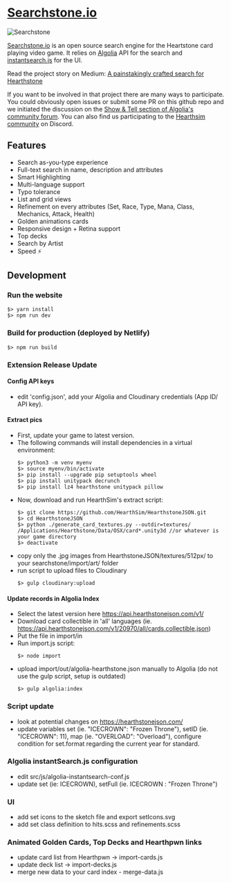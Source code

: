 # [Searchstone.io](http://searchstone.io)

![Searchstone](https://cdn-images-1.medium.com/max/2000/1*TDiE4_ANWjtekDNZmisj-g.png)

[Searchstone.io](http://searchstone.io) is an open source search engine for the Heartstone card playing video game.
It relies on [Algolia](https://community.algolia.com/?utm_medium=link&utm_source=github&utm_campaign=searchstone) API for the search and [instantsearch.js](https://community.algolia.com/instantsearch.js/?utm_medium=link&utm_source=githubm&utm_campaign=searchstone) for the UI.

Read the project story on Medium:
[A painstakingly crafted search for Hearthstone](https://medium.com/@Kevin_Granger/a-painstakingly-crafted-search-for-hearthstone-c21b3fa4223c)

If you want to be involved in that project there are many ways to participate. You could obviously open issues or submit some PR on this github repo and we initiated the discussion on the [Show & Tell section of Algolia's community forum](https://discourse.algolia.com/t/searchstone-io-search-for-hearthstone-updated/2902/5).
You can also find us participating to the [Hearthsim community](https://hearthsim.info/) on Discord.

## Features
- Search as-you-type experience
- Full-text search in name, description and attributes
- Smart Highlighting
- Multi-language support
- Typo tolerance
- List and grid views
- Refinement on every attributes (Set, Race, Type, Mana, Class, Mechanics, Attack, Health)
- Golden animations cards
- Responsive design + Retina support
- Top decks
- Search by Artist
- Speed ⚡

## Development

### Run the website
```shell
$> yarn install
$> npm run dev
```

### Build for production (deployed by Netlify)

```shell
$> npm run build
```

### Extension Release Update

#### Config API keys

- edit 'config.json', add your Algolia and Cloudinary credentials (App ID/ API key).

#### Extract pics

- First, update your game to latest version.
- The following commands will install dependencies in a virtual environment:
  ```shell
  $> python3 -m venv myenv
  $> source myenv/bin/activate
  $> pip install --upgrade pip setuptools wheel
  $> pip install unitypack decrunch
  $> pip install lz4 hearthstone unitypack pillow
  ```
- Now, download and run HearthSim's extract script:
  ```shell
  $> git clone https://github.com/HearthSim/HearthstoneJSON.git
  $> cd HearthstoneJSON
  $> python ./generate_card_textures.py --outdir=textures/ /Applications/Hearthstone/Data/OSX/card*.unity3d //or whatever is your game directory
  $> deactivate
  ```
- copy only the .jpg images from HearthstoneJSON/textures/512px/ to your searchstone/import/art/ folder
- run script to upload files to Cloudinary
  ```shell
  $> gulp cloudinary:upload
  ```

#### Update records in Algolia Index

- Select the latest version here https://api.hearthstonejson.com/v1/
- Download card collectible in 'all' languages (ie. https://api.hearthstonejson.com/v1/20970/all/cards.collectible.json)
- Put the file in import/in
- Run import.js script:
  ```shell
  $> node import
  ```
- upload import/out/algolia-hearthstone.json manually to Algolia (do not use the gulp script, setup is outdated)
  ```shell
  $> gulp algolia:index
  ```

### Script update
- look at potential changes on https://hearthstonejson.com/
- update variables set (ie. "ICECROWN": "Frozen Throne"), setID (ie. "ICECROWN": 11), map (ie. "OVERLOAD": "Overload"), configure condition for set.format regarding the current year for standard.

### Algolia instantSearch.js configuration
- edit src/js/algolia-instantsearch-conf.js
- update set (ie: ICECROWN), setFull (ie. ICECROWN : "Frozen Throne")

### UI
- add set icons to the sketch file and export setIcons.svg
- add set class definition to hits.scss and refinements.scss

### Animated Golden Cards, Top Decks and Hearthpwn links
- update card list from Hearthpwn -> import-cards.js
- update deck list -> import-decks.js
- merge new data to your card index - merge-data.js
